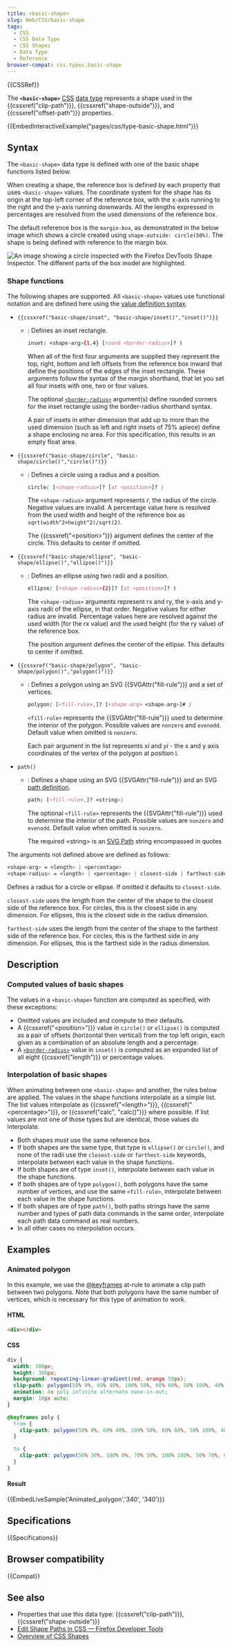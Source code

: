 ```yaml
---
title: <basic-shape>
slug: Web/CSS/basic-shape
tags:
  - CSS
  - CSS Data Type
  - CSS Shapes
  - Data Type
  - Reference
browser-compat: css.types.basic-shape
---
```

{{CSSRef}}

The **`<basic-shape>`** [CSS](/en-US/docs/Web/CSS) [data type](/en-US/docs/Web/CSS/CSS_Types) represents a shape used in the {{cssxref("clip-path")}}, {{cssxref("shape-outside")}}, and {{cssxref("offset-path")}} properties.

{{EmbedInteractiveExample("pages/css/type-basic-shape.html")}}

## Syntax

The `<basic-shape>` data type is defined with one of the basic shape functions listed below.

When creating a shape, the reference box is defined by each property that uses `<basic-shape>` values. The coordinate system for the shape has its origin at the top-left corner of the reference box, with the x-axis running to the right and the y-axis running downwards. All the lengths expressed in percentages are resolved from the used dimensions of the reference box.

The default reference box is the `margin-box`, as demonstrated in the below image which shows a circle created using `shape-outside: circle(50%)`. The shape is being defined with reference to the margin box.

![An image showing a circle inspected with the Firefox DevTools Shape Inspector. The different parts of the box model are highlighted.](shapes-reference-box.png)

### Shape functions

The following shapes are supported. All `<basic-shape>` values use functional notation and are defined here using the [value definition syntax](/en-US/docs/Web/CSS/Value_definition_syntax).

- `{{cssxref("basic-shape/inset", "basic-shape/inset()","inset()")}}`

  - : Defines an inset rectangle.

    ```css
    inset( <shape-arg>{1,4} [round <border-radius>]? )
    ```

    When all of the first four arguments are supplied they represent the top, right, bottom and left offsets from the reference box inward that define the positions of the edges of the inset rectangle. These arguments follow the syntax of the margin shorthand, that let you set all four insets with one, two or four values.

    The optional [`<border-radius>`](/en-US/docs/Web/CSS/border-radius) argument(s) define rounded corners for the inset rectangle using the border-radius shorthand syntax.

    A pair of insets in either dimension that add up to more than the used dimension (such as left and right insets of 75% apiece) define a shape enclosing no area. For this specification, this results in an empty float area.

- `{{cssxref("basic-shape/circle", "basic-shape/circle()","circle()")}}`

  - : Defines a circle using a radius and a position.

    ```css
    circle( [<shape-radius>]? [at <position>]? )
    ```

    The `<shape-radius>` argument represents _r_, the radius of the circle. Negative values are invalid. A percentage value here is resolved from the used width and height of the reference box as `sqrt(width^2+height^2)/sqrt(2)`.

    The {{cssxref("&lt;position&gt;")}} argument defines the center of the circle. This defaults to center if omitted.

- `{{cssxref("basic-shape/ellipse", "basic-shape/ellipse()","ellipse()")}}`

  - : Defines an ellipse using two radii and a position.

    ```css
    ellipse( [<shape-radius>{2}]? [at <position>]? )
    ```

    The `<shape-radius>` arguments represent rx and ry, the x-axis and y-axis radii of the ellipse, in that order. Negative values for either radius are invalid. Percentage values here are resolved against the used width (for the rx value) and the used height (for the ry value) of the reference box.

    The position argument defines the center of the ellipse. This defaults to center if omitted.

- `{{cssxref("basic-shape/polygon", "basic-shape/polygon()","polygon()")}}`

  - : Defines a polygon using an SVG {{SVGAttr("fill-rule")}} and a set of vertices.

    ```css
    polygon( [<fill-rule>,]? [<shape-arg> <shape-arg>]# )
    ```

    `<fill-rule>` represents the {{SVGAttr("fill-rule")}} used to determine the interior of the polygon. Possible values are `nonzero` and `evenodd`. Default value when omitted is `nonzero`.

    Each pair argument in the list represents _xi_ and _yi_ - the x and y axis coordinates of the vertex of the polygon at position i.

- `path()`

  - : Defines a shape using an SVG {{SVGAttr("fill-rule")}} and an SVG [path definition](/en-US/docs/Web/SVG/Attribute/d).

    ```css
    path( [<fill-rule>,]? <string>)
    ```

    The optional `<fill-rule>` represents the {{SVGAttr("fill-rule")}} used to determine the interior of the path. Possible values are `nonzero` and `evenodd`. Default value when omitted is `nonzero`.

    The required \<string> is an [SVG Path](/en-US/docs/Web/SVG/Attribute/d) string encompassed in quotes

The arguments not defined above are defined as follows:

```css
<shape-arg> = <length> | <percentage>
<shape-radius> = <length> | <percentage> | closest-side | farthest-side
```

Defines a radius for a circle or ellipse. If omitted it defaults to `closest-side`.

`closest-side` uses the length from the center of the shape to the closest side of the reference box. For circles, this is the closest side in any dimension. For ellipses, this is the closest side in the radius dimension.

`farthest-side` uses the length from the center of the shape to the farthest side of the reference box. For circles, this is the farthest side in any dimension. For ellipses, this is the farthest side in the radius dimension.

## Description

### Computed values of basic shapes

The values in a `<basic-shape>` function are computed as specified, with these exceptions:

- Omitted values are included and compute to their defaults.
- A {{cssxref("&lt;position&gt;")}} value in `circle()` or `ellipse()` is computed as a pair of offsets (horizontal then vertical) from the top left origin, each given as a combination of an absolute length and a percentage.
- A [`<border-radius>`](/en-US/docs/Web/CSS/border-radius) value in `inset()` is computed as an expanded list of all eight {{cssxref("length")}} or percentage values.

### Interpolation of basic shapes

When animating between one `<basic-shape>` and another, the rules below are applied. The values in the shape functions interpolate as a simple list. The list values interpolate as {{cssxref("&lt;length&gt;")}}, {{cssxref("&lt;percentage&gt;")}}, or {{cssxref("calc", "calc()")}} where possible. If list values are not one of those types but are identical, those values do interpolate.

- Both shapes must use the same reference box.
- If both shapes are the same type, that type is `ellipse()` or `circle()`, and none of the radii use the `closest-side` or `farthest-side` keywords, interpolate between each value in the shape functions.
- If both shapes are of type `inset()`, interpolate between each value in the shape functions.
- If both shapes are of type `polygon()`, both polygons have the same number of vertices, and use the same `<fill-rule>`, interpolate between each value in the shape functions.
- If both shapes are of type `path()`, both paths strings have the same number and types of path data commands in the same order, interpolate each path data command as real numbers.
- In all other cases no interpolation occurs.

## Examples

### Animated polygon

In this example, we use the [@keyframes](/en-US/docs/Web/CSS/@keyframes) at-rule to animate a clip path between two polygons. Note that both polygons have the same number of vertices, which is necessary for this type of animation to work.

#### HTML

```html
<div></div>
```

#### CSS

```css
div {
  width: 300px;
  height: 300px;
  background: repeating-linear-gradient(red, orange 50px);
  clip-path: polygon(50% 0%, 60% 40%, 100% 50%, 60% 60%, 50% 100%, 40% 60%, 0% 50%, 40% 40%);
  animation: 4s poly infinite alternate ease-in-out;
  margin: 10px auto;
}

@keyframes poly {
  from {
    clip-path: polygon(50% 0%, 60% 40%, 100% 50%, 60% 60%, 50% 100%, 40% 60%, 0% 50%, 40% 40%);
  }

  to {
    clip-path: polygon(50% 30%, 100% 0%, 70% 50%, 100% 100%, 50% 70%, 0% 100%, 30% 50%, 0% 0%);
  }
}
```

#### Result

{{EmbedLiveSample('Animated_polygon','340', '340')}}

## Specifications

{{Specifications}}

## Browser compatibility

{{Compat}}

## See also

- Properties that use this data type: {{cssxref("clip-path")}}, {{cssxref("shape-outside")}}
- [Edit Shape Paths in CSS — Firefox Developer Tools](/en-US/docs/Tools/Page_Inspector/How_to/Edit_CSS_shapes)
- [Overview of CSS Shapes](/en-US/docs/Web/CSS/CSS_Shapes/Overview_of_CSS_Shapes)
